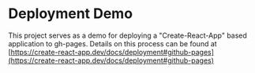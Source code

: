 # Deployment Demo

This project serves as a demo for deploying a "Create-React-App" based application to gh-pages. Details on this process can be found at [https://create-react-app.dev/docs/deployment#github-pages](https://create-react-app.dev/docs/deployment#github-pages)